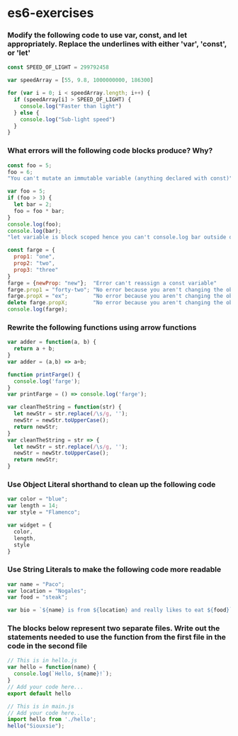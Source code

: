 # es6-exercises

### Modify the following code to use var, const, and let appropriately. Replace the underlines with either 'var', 'const', or 'let'

```js
const SPEED_OF_LIGHT = 299792458

var speedArray = [55, 9.8, 1000000000, 186300]

for (var i = 0; i < speedArray.length; i++) {
  if (speedArray[i] > SPEED_OF_LIGHT) {
    console.log("Faster than light")
  } else {
    console.log("Sub-light speed")
  }
}
```

### What errors will the following code blocks produce? Why?

```js
const foo = 5;
foo = 6;
"You can't mutate an immutable variable (anything declared with const)"
```
```js
var foo = 5;
if (foo > 3) {
  let bar = 2;
  foo = foo * bar;
}
console.log(foo);
console.log(bar);
"let variable is block scoped hence you can't console.log bar outside of the block"
```
```js
const farge = {
  prop1: "one",
  prop2: "two",
  prop3: "three"
}
farge = {newProp: "new"};  "Error can't reassign a const variable"
farge.prop1 = "forty-two"; "No error because you aren't changing the object just a value in the object"
farge.propX = "ex";        "No error because you aren't changing the object's location"
delete farge.propX;        "No error because you aren't changing the object's location"
console.log(farge);
```

### Rewrite the following functions using arrow functions

```js
var adder = function(a, b) {
  return a + b;
}
var adder = (a,b) => a+b;
```
```js
function printFarge() {
  console.log('farge');
}
var printFarge = () => console.log('farge');
```
```js
var cleanTheString = function(str) {
  let newStr = str.replace(/\s/g, '');
  newStr = newStr.toUpperCase();
  return newStr;
}
var cleanTheString = str => {
  let newStr = str.replace(/\s/g, '');
  newStr = newStr.toUpperCase();
  return newStr;
}
```

### Use Object Literal shorthand to clean up the following code

```js
var color = "blue";
var length = 14;
var style = "Flamenco";

var widget = {
  color,
  length,
  style
}
```

### Use String Literals to make the following code more readable

```js
var name = "Paco";
var location = "Nogales";
var food = "steak";

var bio = `${name} is from ${location} and really likes to eat ${food}`;
```

### The blocks below represent two separate files. Write out the statements needed to use the function from the first file in the code in the second file

```js
// This is in hello.js
var hello = function(name) {
  console.log(`Hello, ${name}!`);
}
// Add your code here...
export default hello
```
```js
// This is in main.js
// Add your code here...
import hello from './hello';
hello("Siouxsie");
```
